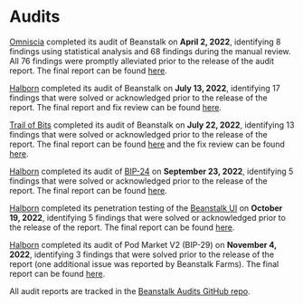 # Audits

[Omniscia](https://omniscia.io/) completed its audit of Beanstalk on **April 2, 2022**, identifying 8 findings using statistical analysis and 68 findings during the manual review. All 76 findings were promptly alleviated prior to the release of the audit report. The final report can be found [here](https://omniscia.io/beanstalk-core-protocol/).

[Halborn](https://halborn.com/) completed its audit of Beanstalk on **July 13, 2022**, identifying 17 findings that were solved or acknowledged prior to the release of the report. The final report and fix review can be found [here](https://github.com/BeanstalkFarms/Beanstalk-Audits/blob/main/halborn-beanstalk-final-report-and-fix-review.pdf).

[Trail of Bits](https://www.trailofbits.com/) completed its audit of Beanstalk on **July 22, 2022**, identifying 13 findings that were solved or acknowledged prior to the release of the report. The final report can be found [here](https://megxijwlwqrophkngh3fycm3ifzhiujhw5epaxdbtqpf6ntcbmhq.arweave.net/YQ10Jsu0IuedTTH2XAmbQXJ0USe3SPBcYZweXzZiCw8) and the fix review can be found [here](https://ewz6nvzjlryqbs2nzh24f5uc4tnhiyxaughn4z2dwosc3era.arweave.net/JbPm1ylccQDLTc\_n1wvaC5Np0YuChjt5nQ7OkLZI\_gQ).

[Halborn](https://halborn.com/) completed its audit of [BIP-24](https://github.com/BeanstalkFarms/Beanstalk-Governance-Proposals/blob/master/bip/bip-24-fungible-bdv-support.md) on **September 23, 2022**, identifying 5 findings that were solved or acknowledged prior to the release of the report. The final report can be found [here](https://github.com/BeanstalkFarms/Beanstalk-Audits/blob/main/halborn-beanstalk-bip-24-final-report.pdf).

[Halborn](https://halborn.com/) completed its penetration testing of the [Beanstalk UI](https://app.bean.money/) on **October 19, 2022**, identifying 5 findings that were solved or acknowledged prior to the release of the report. The final report can be found [here](https://github.com/BeanstalkFarms/Beanstalk-Audits/blob/main/halborn-beanstalk-ui-webapp-pentest-final-report.pdf).

[Halborn](https://halborn.com/) completed its audit of Pod Market V2 (BIP-29) on **November 4, 2022**, identifying 3 findings that were solved prior to the release of the report (one additional issue was reported by Beanstalk Farms). The final report can be found [here](https://github.com/BeanstalkFarms/Beanstalk-Audits/blob/main/halborn-beanstalk-pod-market-v2-final-report.pdf).

All audit reports are tracked in the [Beanstalk Audits GitHub repo](https://github.com/BeanstalkFarms/Beanstalk-Audits).
